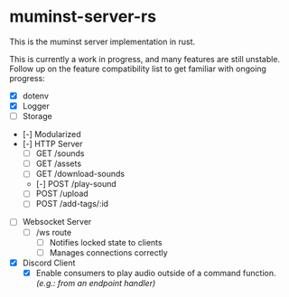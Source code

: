 # muminst-server-rs

This is the muminst server implementation in rust.

This is currently a work in progress, and many features are still unstable. Follow up on the feature compatibility list to get familiar with ongoing progress:

- [x] dotenv 
- [x] Logger
- [ ] Storage
- [-] Modularized
- [-] HTTP Server
    - [ ] GET /sounds
    - [ ] GET /assets
    - [ ] GET /download-sounds
    - [-] POST /play-sound
    - [ ] POST /upload
    - [ ] POST /add-tags/:id
- [ ] Websocket Server
    - [ ] /ws route
        - [ ] Notifies locked state to clients
        - [ ] Manages connections correctly
- [x] Discord Client
    - [x] Enable consumers to play audio outside of a command function. _(e.g.: from an endpoint handler)_